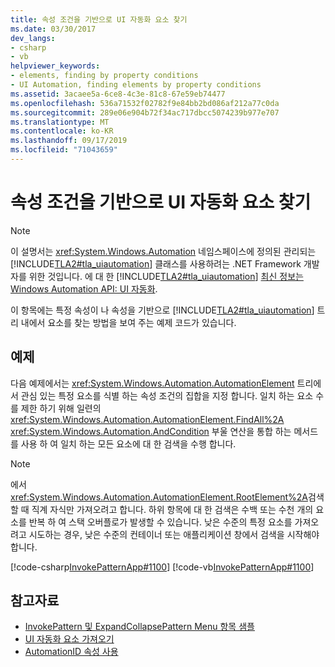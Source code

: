```yaml
---
title: 속성 조건을 기반으로 UI 자동화 요소 찾기
ms.date: 03/30/2017
dev_langs:
- csharp
- vb
helpviewer_keywords:
- elements, finding by property conditions
- UI Automation, finding elements by property conditions
ms.assetid: 3acaee5a-6ce8-4c3e-81c8-67e59eb74477
ms.openlocfilehash: 536a71532f02782f9e84bb2bd086af212a77c0da
ms.sourcegitcommit: 289e06e904b72f34ac717dbcc5074239b977e707
ms.translationtype: MT
ms.contentlocale: ko-KR
ms.lasthandoff: 09/17/2019
ms.locfileid: "71043659"
---
```

# <a name="find-a-ui-automation-element-based-on-a-property-condition"></a>속성 조건을 기반으로 UI 자동화 요소 찾기
> [!NOTE]
> 이 설명서는 <xref:System.Windows.Automation> 네임스페이스에 정의된 관리되는 [!INCLUDE[TLA2#tla_uiautomation](../../../includes/tla2sharptla-uiautomation-md.md)] 클래스를 사용하려는 .NET Framework 개발자를 위한 것입니다. 에 대 한 [!INCLUDE[TLA2#tla_uiautomation](../../../includes/tla2sharptla-uiautomation-md.md)] [최신 정보는 Windows Automation API: UI 자동화](https://go.microsoft.com/fwlink/?LinkID=156746).  
  
 이 항목에는 특정 속성이 나 속성을 기반으로 [!INCLUDE[TLA2#tla_uiautomation](../../../includes/tla2sharptla-uiautomation-md.md)] 트리 내에서 요소를 찾는 방법을 보여 주는 예제 코드가 있습니다.  
  
## <a name="example"></a>예제  
 다음 예제에서는 <xref:System.Windows.Automation.AutomationElement> 트리에서 관심 있는 특정 요소를 식별 하는 속성 조건의 집합을 지정 합니다. 일치 하는 요소 수를 제한 하기 위해 일련의 <xref:System.Windows.Automation.AutomationElement.FindAll%2A> <xref:System.Windows.Automation.AndCondition> 부울 연산을 통합 하는 메서드를 사용 하 여 일치 하는 모든 요소에 대 한 검색을 수행 합니다.  
  
> [!NOTE]
> 에서 <xref:System.Windows.Automation.AutomationElement.RootElement%2A>검색할 때 직계 자식만 가져오려고 합니다. 하위 항목에 대 한 검색은 수백 또는 수천 개의 요소를 반복 하 여 스택 오버플로가 발생할 수 있습니다. 낮은 수준의 특정 요소를 가져오려고 시도하는 경우, 낮은 수준의 컨테이너 또는 애플리케이션 창에서 검색을 시작해야 합니다.  
  
 [!code-csharp[InvokePatternApp#1100](../../../samples/snippets/csharp/VS_Snippets_Wpf/InvokePatternApp/CSharp/InvokePatternApp.cs#1100)]
 [!code-vb[InvokePatternApp#1100](../../../samples/snippets/visualbasic/VS_Snippets_Wpf/InvokePatternApp/VisualBasic/Client.vb#1100)]  
  
## <a name="see-also"></a>참고자료

- [InvokePattern 및 ExpandCollapsePattern Menu 항목 샘플](https://docs.microsoft.com/previous-versions/dotnet/netframework-3.5/ms771636(v=vs.90))
- [UI 자동화 요소 가져오기](obtaining-ui-automation-elements.md)
- [AutomationID 속성 사용](use-the-automationid-property.md)
